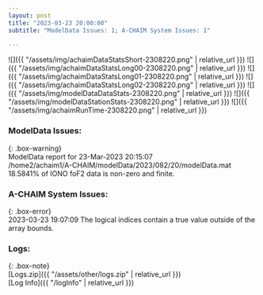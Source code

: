 ```yaml
---
layout: post
title: "2023-03-23 20:00:00"
subtitle: "ModelData Issues: 1; A-CHAIM System Issues: 1"

---
```


![]({{ "/assets/img/achaimDataStatsShort-2308220.png" | relative_url }})
![]({{ "/assets/img/achaimDataStatsLong00-2308220.png" | relative_url }})
![]({{ "/assets/img/achaimDataStatsLong01-2308220.png" | relative_url }})
![]({{ "/assets/img/achaimDataStatsLong02-2308220.png" | relative_url }})
![]({{ "/assets/img/modelDataDataStats-2308220.png" | relative_url }})
![]({{ "/assets/img/modelDataStationStats-2308220.png" | relative_url }})
![]({{ "/assets/img/achaimRunTime-2308220.png" | relative_url }})


### ModelData Issues:  
  
{: .box-warning}  
 ModelData report for 23-Mar-2023 20:15:07   
 /home2/achaim1/A-CHAIM/modelData/2023/082/20/modelData.mat   
 18.5841% of IONO foF2 data is non-zero and finite.   
  
### A-CHAIM System Issues:  
  
{: .box-error}  
2023-03-23 19:07:09 The logical indices contain a true value outside of the array bounds.  

### Logs:  
  
{: .box-note}  
[Logs.zip]({{ "/assets/other/logs.zip" | relative_url }})  
[Log Info]({{ "/logInfo" | relative_url }})  
